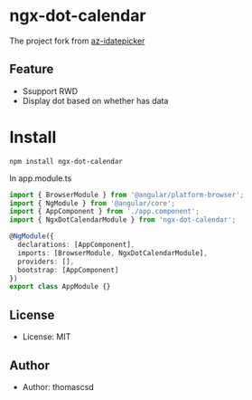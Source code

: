 # ngx-dot-calendar

The project fork from [az-idatepicker
](https://github.com/doenikoe/az-idatepicker)

## Feature

- Ssupport RWD
- Display dot based on whether has data

# Install

```
npm install ngx-dot-calendar
```
In app.module.ts
``` typescript
import { BrowserModule } from '@angular/platform-browser';
import { NgModule } from '@angular/core';
import { AppComponent } from './app.component';
import { NgxDotCalendarModule } from 'ngx-dot-calendar';

@NgModule({
  declarations: [AppComponent],
  imports: [BrowserModule, NgxDotCalendarModule],
  providers: [],
  bootstrap: [AppComponent]
})
export class AppModule {}
```


## License

- License: MIT

## Author

- Author: thomascsd
